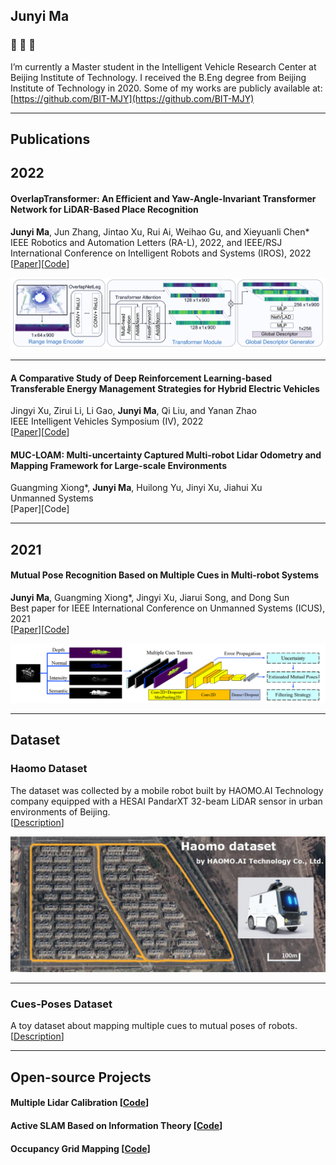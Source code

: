 ## Junyi Ma


###  👋  👋  👋

I’m currently a Master student in the Intelligent Vehicle Research Center at Beijing Institute of Technology. I received the B.Eng degree from Beijing Institute of Technology in 2020. Some of my works are publicly available at: [https://github.com/BIT-MJY](https://github.com/BIT-MJY)      
  
---

## Publications

## 2022  
#### OverlapTransformer: An Efficient and Yaw-Angle-Invariant Transformer Network for LiDAR-Based Place Recognition   
**Junyi Ma**, Jun Zhang, Jintao Xu, Rui Ai, Weihao Gu, and Xieyuanli Chen*    
IEEE Robotics and Automation Letters (RA-L), 2022, and IEEE/RSJ International Conference on Intelligent Robots and Systems (IROS), 2022    
[[Paper](https://ieeexplore.ieee.org/document/9785497)][[Code](https://github.com/haomo-ai/OverlapTransformer)]    

<img src="./system_overview_ral2022.png">

---

#### A Comparative Study of Deep Reinforcement Learning-based Transferable Energy Management Strategies for Hybrid Electric Vehicles    
Jingyi Xu, Zirui Li, Li Gao, **Junyi Ma**, Qi Liu, and Yanan Zhao  
IEEE Intelligent Vehicles Symposium (IV), 2022    
[[Paper](https://arxiv.org/pdf/2202.11514.pdf)][[Code](https://github.com/BIT-XJY/RL-based-Transferable-EMS)]    

#### MUC-LOAM: Multi-uncertainty Captured Multi-robot Lidar Odometry and Mapping Framework for Large-scale Environments
Guangming Xiong*, **Junyi Ma**, Huilong Yu, Jinyi Xu, Jiahui Xu  
Unmanned Systems    
[Paper][Code]  


---

## 2021  
#### Mutual Pose Recognition Based on Multiple Cues in Multi-robot Systems
**Junyi Ma**, Guangming Xiong*, Jingyi Xu, Jiarui Song, and Dong Sun  
Best paper for IEEE International Conference on Unmanned Systems (ICUS), 2021     
[[Paper](https://ieeexplore.ieee.org/document/9641141)][[Code](https://github.com/BIT-MJY/Mutual-Pose-Recognition-Based-on-Multiple-Cues-in-MRS)]    

![MutualPoseRec](/system_overview_icus2021.png)


---

## Dataset

### Haomo Dataset
The dataset was collected by a mobile robot built by HAOMO.AI Technology company equipped with a HESAI PandarXT 32-beam LiDAR sensor in urban environments of Beijing.   
[[Description](https://github.com/haomo-ai/OverlapTransformer/tree/master/Haomo_Dataset)]  

![haomo](/haomo_dataset.png)

---

### Cues-Poses Dataset
A toy dataset about mapping multiple cues to mutual poses of robots.  
[[Description](https://github.com/BIT-MJY/Cues_Poses_Datasets)]  



---

## Open-source Projects

####  Multiple Lidar Calibration  [[Code](https://github.com/BIT-MJY/Multiple_Lidar_Calibration)]
####  Active SLAM Based on Information Theory [[Code](https://github.com/BIT-MJY/Active_SLAM_Based_on_Information_Theory)]
####  Occupancy Grid Mapping [[Code](https://github.com/BIT-MJY/occupancy_grid_mapping)]
